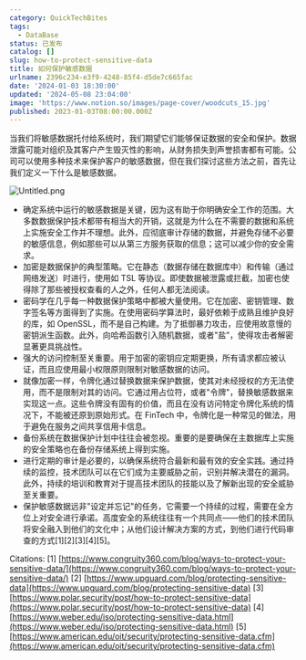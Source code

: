 ```yaml
---
category: QuickTechBites
tags:
  - DataBase
status: 已发布
catalog: []
slug: how-to-protect-sensitive-data
title: 如何保护敏感数据
urlname: 2396c234-e3f9-4248-85f4-d5de7c665fac
date: '2024-01-03 18:30:00'
updated: '2024-05-08 23:04:00'
image: 'https://www.notion.so/images/page-cover/woodcuts_15.jpg'
published: 2023-01-03T08:00:00.000Z
---
```


当我们将敏感数据托付给系统时，我们期望它们能够保证数据的安全和保护。数据泄露可能对组织及其客户产生毁灭性的影响，从财务损失到声誉损害都有可能。公司可以使用多种技术来保护客户的敏感数据，但在我们探讨这些方法之前，首先让我们定义一下什么是敏感数据。


![Untitled.png](https://prod-files-secure.s3.us-west-2.amazonaws.com/5d24fe63-e567-4804-86f9-9fdc62e13082/aa7e6578-50d6-4f37-a4e4-28071bd0fba3/Untitled.png?X-Amz-Algorithm=AWS4-HMAC-SHA256&X-Amz-Content-Sha256=UNSIGNED-PAYLOAD&X-Amz-Credential=ASIAZI2LB4663DGBU5TI%2F20250314%2Fus-west-2%2Fs3%2Faws4_request&X-Amz-Date=20250314T053738Z&X-Amz-Expires=3600&X-Amz-Security-Token=IQoJb3JpZ2luX2VjEJ3%2F%2F%2F%2F%2F%2F%2F%2F%2F%2FwEaCXVzLXdlc3QtMiJGMEQCIDZCmWm5EILKwmICoPBxks7UdO%2BHOj2tOKkAu3S0upFvAiBi3nseTtztZKzqHQBqfuL9rX%2BkuvYKhYVP5zd%2BXLV%2BtyqIBAjm%2F%2F%2F%2F%2F%2F%2F%2F%2F%2F8BEAAaDDYzNzQyMzE4MzgwNSIMaQX42Ca6YXmfMMjhKtwDnBUa%2FjVBaZEEOXfFAO2z1nsCjANPieR%2FJ1jXgyI9pQurbxwujOxyypLO6ljjFfUDYc6nbk3BLp9LykN6%2FpkVlJaZI36OdEF3BK6ABGJaDAf0st59OvMM%2F8xcqPA3uDD6jIVy41JZBkPf67HrixwtdPmqLbgZzee60Aq1LD1Esg3%2BGLt8zcOkGKAeOnyyQOsXc%2Fg%2BFcHTMzK513tU5D2Pz6fHhF6S4tAMSas29DwKB6Vm8Lu9WQjKF3UgtZSOO9D1KEoqDGy%2FIhyL9%2BFMBLDSfUkuitmrC1vbj6yp8GpXA0SzJAuFNJGjdPZWyc07aebdfOqYu%2Fqm6SJlBHqGFQA5Oxl%2FZiges0tvjR%2BK%2FiIsqePpCpC9bhMCVwy95H9dbAhZGxARBJfFA0YvpOw3ERI5MK2ftxnOlpGcKcE%2FIoSsEuCdUG5c8bqWg5VbTCBQsS5%2BSmrlgvrXyAqm9Cj6rMX15O%2FXgqFMyGtiTpA3G5aL8SSzuDESgsvJc6CawWSeSqthuD%2B5fe0oLz7ytP9jJNwDMB9TaymyH%2BWPWp%2BE4EYbgdUs2CeEZzwMXFgmr9SYQNDQ2P4SymK6w6rw0ouNBAbqpWQXJtVx3eCT%2FJDV07Vn1WCE1Ul4h%2Bw9f7VIJHYw1OnOvgY6pgFGB1LNiC%2FSkKL9X0Jrgp012emwxuV15LOxt4UjwkaZNMvcqVxx9LgMV14grYBXEhQMWn4kAiJ6mZ0duyAPX6Rs%2F5uW2ZFzRWu5I%2BBIw7VvlUZhTyYhv3laW5oqbyOFFmZnOmCAQ%2ByKje0V3RdHtQTDJc5qShq4aV3HgTxsEZJYBllwIp7kUs3k9%2FVlr0ucwUG%2B0TDSZhVSSCdZ1a7kDHBuRb0t%2B%2FtF&X-Amz-Signature=73da154b2a7220923b683b881b369a42a4dcaef009d3e3ee045368e4bd72af11&X-Amz-SignedHeaders=host&x-id=GetObject)

- 确定系统中运行的敏感数据是关键，因为这有助于你明确安全工作的范围。大多数数据保护技术都带有相当大的开销，这就是为什么在不需要的数据和系统上实施安全工作并不理想。此外，应彻底审计存储的数据，并避免存储不必要的敏感信息，例如那些可以从第三方服务获取的信息；这可以减少你的安全需求。
- 加密是数据保护的典型策略。它在静态（数据存储在数据库中）和传输（通过网络发送）时进行，使用如 TSL 等协议。即使数据被泄露或拦截，加密也使得除了那些被授权查看的人之外，任何人都无法阅读。
- 密码学在几乎每一种数据保护策略中都被大量使用。它在加密、密钥管理、数字签名等方面得到了实施。在使用密码学算法时，最好依赖于成熟且维护良好的库，如 OpenSSL，而不是自己构建。为了抵御暴力攻击，应使用故意慢的密钥派生函数。此外，向哈希函数引入随机数据，或者"盐"，使得攻击者解密显著更具挑战性。
- 强大的访问控制至关重要。用于加密的密钥应定期更换，所有请求都应被认证，而且应使用最小权限原则限制对敏感数据的访问。
- 就像加密一样，令牌化通过替换数据来保护数据，使其对未经授权的方无法使用，而不是限制对其的访问。它通过用占位符，或者"令牌"，替换敏感数据来实现这一点。这些令牌没有固有的价值，而且在没有访问特定令牌化系统的情况下，不能被还原到原始形式。在 FinTech 中，令牌化是一种常见的做法，用于避免在服务之间共享信用卡信息。
- 备份系统在数据保护计划中往往会被忽视。重要的是要确保在主数据库上实施的安全策略也在备份存储系统上得到实施。
- 进行定期的审计是必要的，以确保系统符合最新和最有效的安全实践。通过持续的监控，技术团队可以在它们成为主要威胁之前，识别并解决潜在的漏洞。此外，持续的培训和教育对于提高技术团队的技能以及了解新出现的安全威胁至关重要。
- 保护敏感数据远非"设定并忘记"的任务，它需要一个持续的过程，需要在全方位上对安全进行承诺。高度安全的系统往往有一个共同点——他们的技术团队将安全融入到他们的文化中；从他们设计解决方案的方式，到他们进行代码审查的方式[1][2][3][4][5]。

Citations:
[1] [https://www.congruity360.com/blog/ways-to-protect-your-sensitive-data/](https://www.congruity360.com/blog/ways-to-protect-your-sensitive-data/)
[2] [https://www.upguard.com/blog/protecting-sensitive-data](https://www.upguard.com/blog/protecting-sensitive-data)
[3] [https://www.polar.security/post/how-to-protect-sensitive-data](https://www.polar.security/post/how-to-protect-sensitive-data)
[4] [https://www.weber.edu/iso/protecting-sensitive-data.html](https://www.weber.edu/iso/protecting-sensitive-data.html)
[5] [https://www.american.edu/oit/security/protecting-sensitive-data.cfm](https://www.american.edu/oit/security/protecting-sensitive-data.cfm)

